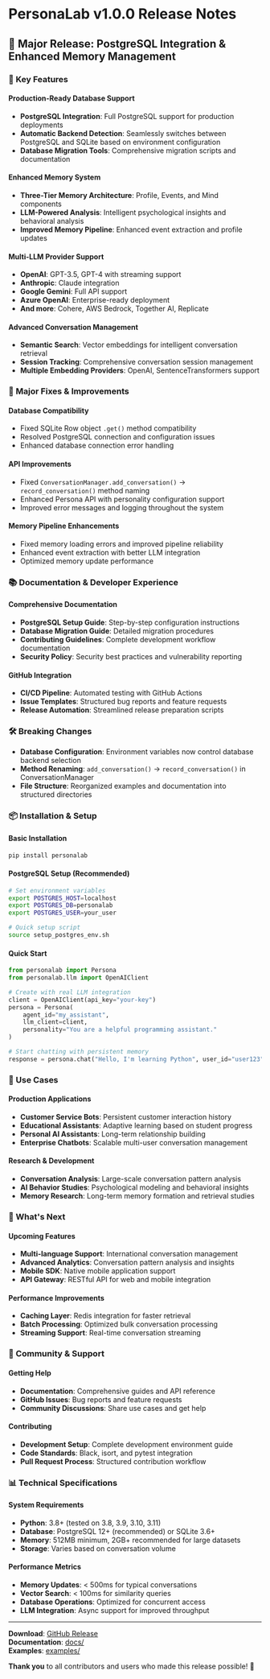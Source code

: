 # PersonaLab v1.0.0 Release Notes

## 🚀 Major Release: PostgreSQL Integration & Enhanced Memory Management

### 🌟 Key Features

#### **Production-Ready Database Support**
- **PostgreSQL Integration**: Full PostgreSQL support for production deployments
- **Automatic Backend Detection**: Seamlessly switches between PostgreSQL and SQLite based on environment configuration
- **Database Migration Tools**: Comprehensive migration scripts and documentation

#### **Enhanced Memory System**
- **Three-Tier Memory Architecture**: Profile, Events, and Mind components
- **LLM-Powered Analysis**: Intelligent psychological insights and behavioral analysis
- **Improved Memory Pipeline**: Enhanced event extraction and profile updates

#### **Multi-LLM Provider Support**
- **OpenAI**: GPT-3.5, GPT-4 with streaming support
- **Anthropic**: Claude integration
- **Google Gemini**: Full API support
- **Azure OpenAI**: Enterprise-ready deployment
- **And more**: Cohere, AWS Bedrock, Together AI, Replicate

#### **Advanced Conversation Management**
- **Semantic Search**: Vector embeddings for intelligent conversation retrieval
- **Session Tracking**: Comprehensive conversation session management
- **Multiple Embedding Providers**: OpenAI, SentenceTransformers support

### 🔧 Major Fixes & Improvements

#### **Database Compatibility**
- Fixed SQLite Row object `.get()` method compatibility
- Resolved PostgreSQL connection and configuration issues
- Enhanced database connection error handling

#### **API Improvements**
- Fixed `ConversationManager.add_conversation()` → `record_conversation()` method naming
- Enhanced Persona API with personality configuration support
- Improved error messages and logging throughout the system

#### **Memory Pipeline Enhancements**
- Fixed memory loading errors and improved pipeline reliability
- Enhanced event extraction with better LLM integration
- Optimized memory update performance

### 📚 Documentation & Developer Experience

#### **Comprehensive Documentation**
- **PostgreSQL Setup Guide**: Step-by-step configuration instructions
- **Database Migration Guide**: Detailed migration procedures
- **Contributing Guidelines**: Complete development workflow documentation
- **Security Policy**: Security best practices and vulnerability reporting

#### **GitHub Integration**
- **CI/CD Pipeline**: Automated testing with GitHub Actions
- **Issue Templates**: Structured bug reports and feature requests
- **Release Automation**: Streamlined release preparation scripts

### 🛠️ Breaking Changes

- **Database Configuration**: Environment variables now control database backend selection
- **Method Renaming**: `add_conversation()` → `record_conversation()` in ConversationManager
- **File Structure**: Reorganized examples and documentation into structured directories

### 📦 Installation & Setup

#### **Basic Installation**
```bash
pip install personalab
```

#### **PostgreSQL Setup (Recommended)**
```bash
# Set environment variables
export POSTGRES_HOST=localhost
export POSTGRES_DB=personalab
export POSTGRES_USER=your_user

# Quick setup script
source setup_postgres_env.sh
```

#### **Quick Start**
```python
from personalab import Persona
from personalab.llm import OpenAIClient

# Create with real LLM integration
client = OpenAIClient(api_key="your-key")
persona = Persona(
    agent_id="my_assistant",
    llm_client=client,
    personality="You are a helpful programming assistant."
)

# Start chatting with persistent memory
response = persona.chat("Hello, I'm learning Python", user_id="user123")
```

### 🎯 Use Cases

#### **Production Applications**
- **Customer Service Bots**: Persistent customer interaction history
- **Educational Assistants**: Adaptive learning based on student progress
- **Personal AI Assistants**: Long-term relationship building
- **Enterprise Chatbots**: Scalable multi-user conversation management

#### **Research & Development**
- **Conversation Analysis**: Large-scale conversation pattern analysis
- **AI Behavior Studies**: Psychological modeling and behavioral insights
- **Memory Research**: Long-term memory formation and retrieval studies

### 🔮 What's Next

#### **Upcoming Features**
- **Multi-language Support**: International conversation management
- **Advanced Analytics**: Conversation pattern analysis and insights
- **Mobile SDK**: Native mobile application support
- **API Gateway**: RESTful API for web and mobile integration

#### **Performance Improvements**
- **Caching Layer**: Redis integration for faster retrieval
- **Batch Processing**: Optimized bulk conversation processing
- **Streaming Support**: Real-time conversation streaming

### 🤝 Community & Support

#### **Getting Help**
- **Documentation**: Comprehensive guides and API reference
- **GitHub Issues**: Bug reports and feature requests
- **Community Discussions**: Share use cases and get help

#### **Contributing**
- **Development Setup**: Complete development environment guide
- **Code Standards**: Black, isort, and pytest integration
- **Pull Request Process**: Structured contribution workflow

### 📊 Technical Specifications

#### **System Requirements**
- **Python**: 3.8+ (tested on 3.8, 3.9, 3.10, 3.11)
- **Database**: PostgreSQL 12+ (recommended) or SQLite 3.6+
- **Memory**: 512MB minimum, 2GB+ recommended for large datasets
- **Storage**: Varies based on conversation volume

#### **Performance Metrics**
- **Memory Updates**: < 500ms for typical conversations
- **Vector Search**: < 100ms for similarity queries
- **Database Operations**: Optimized for concurrent access
- **LLM Integration**: Async support for improved throughput

---

**Download**: [GitHub Release](https://github.com/your-username/PersonaLab/releases/tag/v1.0.0)  
**Documentation**: [docs/](docs/)  
**Examples**: [examples/](examples/)  

**Thank you** to all contributors and users who made this release possible! 🎉 